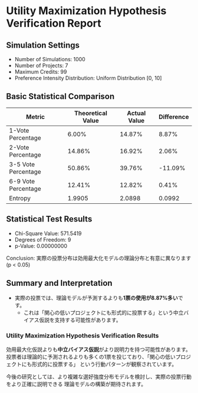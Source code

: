 # Utility Maximization Hypothesis Verification Report

## Simulation Settings

- Number of Simulations: 1000
- Number of Projects: 7
- Maximum Credits: 99
- Preference Intensity Distribution: Uniform Distribution [0, 10]

## Basic Statistical Comparison

| Metric | Theoretical Value | Actual Value | Difference |
|---|---|---|---|
| 1-Vote Percentage | 6.00% | 14.87% | 8.87% |
| 2-Vote Percentage | 14.86% | 16.92% | 2.06% |
| 3-5 Vote Percentage | 50.86% | 39.76% | -11.09% |
| 6-9 Vote Percentage | 12.41% | 12.82% | 0.41% |
| Entropy | 1.9905 | 2.0898 | 0.0992 |

## Statistical Test Results

- Chi-Square Value: 571.5419
- Degrees of Freedom: 9
- p-Value: 0.00000000

Conclusion: 実際の投票分布は効用最大化モデルの理論分布と有意に異なります (p < 0.05)

## Summary and Interpretation

- 実際の投票では、理論モデルが予測するよりも**1票の使用が8.87%多い**です。
  - これは「関心の低いプロジェクトにも形式的に投票する」という中立バイアス仮説を支持する可能性があります。

### Utility Maximization Hypothesis Verification Results

効用最大化仮説よりも**中立バイアス仮説**がより説明力を持つ可能性があります。
投票者は理論的に予測されるよりも多くの1票を投じており、「関心の低いプロジェクトにも形式的に投票する」
という行動パターンが観察されています。

今後の研究としては、より複雑な選好強度分布モデルを検討し、実際の投票行動をより正確に説明できる
理論モデルの構築が期待されます。
